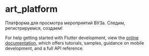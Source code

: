# art_platform

Платформа для просмотра мероприятий ВУЗа. Следим, регистрируемся, создаем! 

For help getting started with Flutter development, view the
[online documentation](https://docs.flutter.dev/), which offers tutorials,
samples, guidance on mobile development, and a full API reference.
